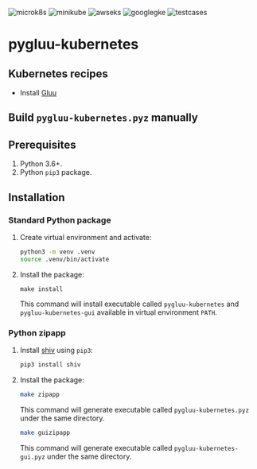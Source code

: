 ![microk8s](https://github.com/GluuFederation/cloud-native-edition/workflows/microk8s/badge.svg?branch=4.5)
![minikube](https://github.com/GluuFederation/cloud-native-edition/workflows/minikube/badge.svg?branch=4.5)
![awseks](https://github.com/GluuFederation/cloud-native-edition/workflows/awseks/badge.svg?branch=4.5)
![googlegke](https://github.com/GluuFederation/cloud-native-edition/workflows/googlegke/badge.svg?branch=4.5)
![testcases](https://github.com/GluuFederation/cloud-native-edition/workflows/testcases/badge.svg?branch=4.5)

# pygluu-kubernetes

## Kubernetes recipes

- Install [Gluu](https://github.com/GluuFederation/cloud-native-edition/tree/4.5/pygluu/kubernetes/templates/)

## Build `pygluu-kubernetes.pyz` manually

## Prerequisites

1.  Python 3.6+.
1.  Python `pip3` package.

## Installation

### Standard Python package

1.  Create virtual environment and activate:

    ```sh
    python3 -m venv .venv
    source .venv/bin/activate
    ```

1.  Install the package:

    ```
    make install
    ```

    This command will install executable called `pygluu-kubernetes` and `pygluu-kubernetes-gui` available in virtual environment `PATH`.

### Python zipapp

1.  Install [shiv](https://shiv.readthedocs.io/) using `pip3`:

    ```sh
    pip3 install shiv
    ```

1.  Install the package:

    ```sh
    make zipapp
    ```

    This command will generate executable called `pygluu-kubernetes.pyz` under the same directory.

    ```sh
    make guizipapp
    ```

    This command will generate executable called `pygluu-kubernetes-gui.pyz` under the same directory.